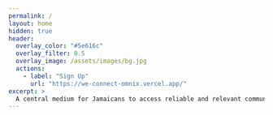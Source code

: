 ```yaml
---
permalink: /
layout: home
hidden: true
header:
  overlay_color: "#5e616c"
  overlay_filter: 0.5
  overlay_image: /assets/images/bg.jpg
  actions:
    - label: "Sign Up"
      url: "https://we-connect-omnix.vercel.app/"
excerpt: >
  A central medium for Jamaicans to access reliable and relevant community-based information.
---
```

